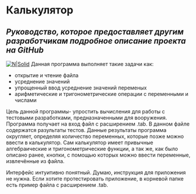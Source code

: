 # Калькулятор 
## _Руководство, которое предоставляет другим разработчикам подробное описание  проекта на GitHub_

[![N|Solid](https://blog.marcocantu.com/images/git.png)](https://github.com/20rga02/Calculator/tree/main/WinFormsApp1)
Данная программа выполняет такие задачи как:
- открытие и чтение файла
- усреднение значений
- упрощенный ввод усреднение значений переменых
- арифметические и тригонометрические операции с переменными и числами

Цель данной программы- упростить вычисления для работы с тестовыми разработками, предназначенными для вооружения. Программа получает на вход файл с расширением .tab. В данном файле содержатся разультаты тестов. Данные результаты программа округляет, определяя количество переменных, которые позже можно ввести в калькулятор. Сам калькулятор имеет привычные алгебраические и тригонометрические функции, а так же, как было описано ранее, кнопки, с помощью которых можно ввести переменные, извлечённые из файла.

Интерфейс интуитивно понятный. Думаю, инструкция для приложения не нужна. Если хотите протестировать приложение, в корневой папке есть пример файла с расширением .tab.
